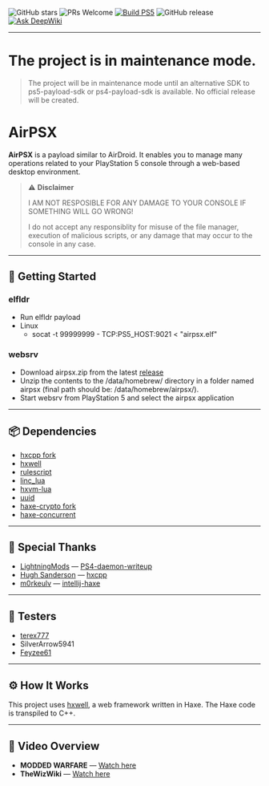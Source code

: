 ![GitHub stars](https://img.shields.io/github/stars/barisyild/airpsx)
![PRs Welcome](https://img.shields.io/badge/PRs-welcome-brightgreen.svg)
[![Build PS5](https://github.com/barisyild/airpsx/actions/workflows/build-ps5.yml/badge.svg)](https://github.com/barisyild/airpsx/actions/workflows/build-ps5.yml)
![GitHub release](https://img.shields.io/github/v/release/barisyild/airpsx)
[![Ask DeepWiki](https://deepwiki.com/badge.svg)](https://deepwiki.com/barisyild/airpsx)

---

# The project is in maintenance mode.
> The project will be in maintenance mode until an alternative SDK to ps5-payload-sdk or ps4-payload-sdk is available.
> No official release will be created.

# AirPSX

**AirPSX** is a payload similar to AirDroid. It enables you to manage many operations related to your PlayStation 5 console through a web-based desktop environment.

> ⚠️ **Disclaimer**
>
> I AM NOT RESPOSIBLE FOR ANY DAMAGE TO YOUR CONSOLE IF SOMETHING WILL GO WRONG!
> 
> I do not accept any responsiblity for misuse of the file manager, execution of malicious scripts, or any damage that may occur to the console in any case.

---

## 🚀 Getting Started

### elfldr
- Run elfldr payload
- Linux
  - socat -t 99999999 - TCP:PS5_HOST:9021 < "airpsx.elf"

### websrv
- Download airpsx.zip from the latest [release](https://github.com/barisyild/airpsx/releases)
- Unzip the contents to the /data/homebrew/ directory in a folder named airpsx (final path should be: /data/homebrew/airpsx/).
- Start websrv from PlayStation 5 and select the airpsx application

---

## 📦 Dependencies

* [hxcpp fork](https://github.com/barisyild/hxcpp/tree/ps5-payload)
* [hxwell](https://github.com/hxwell/hxwell)
* [rulescript](https://github.com/Kriptel/RuleScript)
* [linc_lua](https://github.com/kevinresol/linc_lua)
* [hxvm-lua](https://github.com/kevinresol/hxvm-lua)
* [uuid](https://github.com/flashultra/uuid)
* [haxe-crypto fork](https://github.com/barisyild/haxe-crypto)
* [haxe-concurrent](https://github.com/vegardit/haxe-concurrent)

---

## 🙏 Special Thanks

* [LightningMods](https://github.com/LightningMods) — [PS4-daemon-writeup](https://github.com/LightningMods/PS4-daemon-writeup)
* [Hugh Sanderson](https://github.com/hughsando) — [hxcpp](https://github.com/HaxeFoundation/hxcpp)
* [m0rkeulv](https://github.com/m0rkeulv) — [intellij-haxe](https://github.com/HaxeFoundation/intellij-haxe)
---

## 🧪 Testers

* [terex777](https://x.com/TeRex777_)
* SilverArrow5941
* [Feyzee61](https://github.com/Feyzee61)

---

## ⚙️ How It Works

This project uses [hxwell](https://github.com/hxwell/hxwell), a web framework written in Haxe. The Haxe code is transpiled to C++.

---

## 🎥 Video Overview

* **MODDED WARFARE** — [Watch here](https://www.youtube.com/watch?v=cH7Jx-7Mn4k)
* **TheWizWiki** — [Watch here](https://www.youtube.com/watch?v=ZxOezdneSHg)
